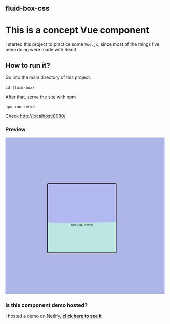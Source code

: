 ## fluid-box-css

# This is a concept Vue component

I started this project to practice some `Vue.js`, since most of the things I've been doing were made with React. 


## How to run it?
Go into the main directory of this project:
```
cd fluid-box/
```

After that, serve the site with npm

```
npm run serve
```

Check [http://localhost:8080/](http://localhost:8080/)


### Preview
![](preview-concept.png)

### Is this component demo hosted?

I hosted a demo on Netlify, **[click here to see it](https://fluid-box-component-anim.netlify.app/)**

